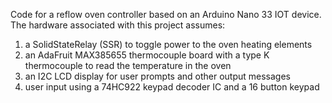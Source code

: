 Code for a reflow oven controller based on an Arduino Nano 33 IOT device.
The hardware associated with this project assumes:

1. a SolidStateRelay (SSR) to toggle power to the oven heating elements
2. an AdaFruit MAX385655 thermocouple board with a type K thermocouple to read the temperature in the oven
3. an I2C LCD display for user prompts and other output messages
4. user input using a 74HC922 keypad decoder IC and a 16 button keypad

